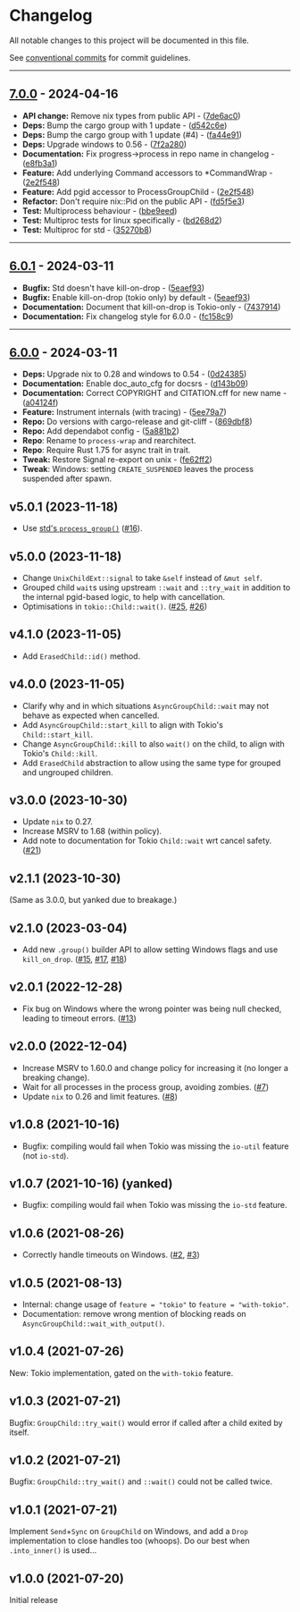 # Changelog

All notable changes to this project will be documented in this file.

See [conventional commits](https://www.conventionalcommits.org/) for commit guidelines.

---
## [7.0.0](https://github.com/watchexec/process-wrap/compare/v6.0.1..7.0.0) - 2024-04-16


- **API change:** Remove nix types from public API - ([7de6ac0](https://github.com/watchexec/process-wrap/commit/7de6ac0a3d331d471e6cf09f0d565547cc49708f))
- **Deps:** Bump the cargo group with 1 update - ([d542c6e](https://github.com/watchexec/process-wrap/commit/d542c6ed922c8508f6af8366801c59d144330ead))
- **Deps:** Bump the cargo group with 1 update (#4) - ([fa44e91](https://github.com/watchexec/process-wrap/commit/fa44e91d0f8ba8d463812896a634a2380f4ef7f9))
- **Deps:** Upgrade windows to 0.56 - ([7f2a280](https://github.com/watchexec/process-wrap/commit/7f2a28098bb3cf028609d59a24ebd7f91a45e22c))
- **Documentation:** Fix progress->process in repo name in changelog - ([e8fb3a1](https://github.com/watchexec/process-wrap/commit/e8fb3a1ce81587f809a6773ce17297f1935e42f8))
- **Feature:** Add underlying Command accessors to *CommandWrap - ([2e2f548](https://github.com/watchexec/process-wrap/commit/2e2f548083cf2fe895c4cb03648138a89c569e2a))
- **Feature:** Add pgid accessor to ProcessGroupChild - ([2e2f548](https://github.com/watchexec/process-wrap/commit/2e2f548083cf2fe895c4cb03648138a89c569e2a))
- **Refactor:** Don't require nix::Pid on the public API - ([fd5f5e3](https://github.com/watchexec/process-wrap/commit/fd5f5e32fb9ae902e6cec2d18fe74f54b05c6dac))
- **Test:** Multiprocess behaviour - ([bbe9eed](https://github.com/watchexec/process-wrap/commit/bbe9eede1b6bb6fb522bcc80ebd21210f42c0882))
- **Test:** Multiproc tests for linux specifically - ([bd268d2](https://github.com/watchexec/process-wrap/commit/bd268d228cf0083decce6c72ff13a7ed60b74d4d))
- **Test:** Multiproc for std - ([35270b8](https://github.com/watchexec/process-wrap/commit/35270b82b9f1e5b5aa569103cfafd07ed85e9f74))

---
## [6.0.1](https://github.com/watchexec/process-wrap/compare/v6.0.0..6.0.1) - 2024-03-11


- **Bugfix:** Std doesn't have kill-on-drop - ([5eaef93](https://github.com/watchexec/process-wrap/commit/5eaef93d770ebd2c2307347f1d9a35b25a1dc2c1))
- **Bugfix:** Enable kill-on-drop (tokio only) by default - ([5eaef93](https://github.com/watchexec/process-wrap/commit/5eaef93d770ebd2c2307347f1d9a35b25a1dc2c1))
- **Documentation:** Document that kill-on-drop is Tokio-only - ([7437914](https://github.com/watchexec/process-wrap/commit/74379146c327d8ff68ac64ce224ec0c213af34c0))
- **Documentation:** Fix changelog style for 6.0.0 - ([fc158c9](https://github.com/watchexec/process-wrap/commit/fc158c90ece5ecb47f4fe014e02085d80302f660))

---
## [6.0.0](https://github.com/watchexec/process-wrap/compare/v5.0.1..6.0.0) - 2024-03-11


- **Deps:** Upgrade nix to 0.28 and windows to 0.54 - ([0d24385](https://github.com/watchexec/process-wrap/commit/0d243853cf99324a46f32cc6f08a2a6b27c9b91d))
- **Documentation:** Enable doc_auto_cfg for docsrs - ([d143b09](https://github.com/watchexec/process-wrap/commit/d143b090207608a7ec1c93df125bb096a15d2e8a))
- **Documentation:** Correct COPYRIGHT and CITATION.cff for new name - ([a04124f](https://github.com/watchexec/process-wrap/commit/a04124f0597a41ee01c63634592a971b955e659d))
- **Feature:** Instrument internals (with tracing) - ([5ee79a7](https://github.com/watchexec/process-wrap/commit/5ee79a722efcdda10776cf2c70563cc4b00cc33b))
- **Repo:** Do versions with cargo-release and git-cliff - ([869dbf8](https://github.com/watchexec/process-wrap/commit/869dbf8477f1448fb17738bf6e46785f2e8b1044))
- **Repo:** Add dependabot config - ([5a881b2](https://github.com/watchexec/process-wrap/commit/5a881b2b87ec3752f221be5c46146432b3ced3e8))
- **Repo**: Rename to `process-wrap` and rearchitect.
- **Repo**: Require Rust 1.75 for async trait in trait.
- **Tweak:** Restore Signal re-export on unix - ([fe62ff2](https://github.com/watchexec/process-wrap/commit/fe62ff22bf24a079569a081d34f7c60e068d6e54))
- **Tweak**: Windows: setting `CREATE_SUSPENDED` leaves the process suspended after spawn.

## v5.0.1 (2023-11-18)

- Use [std's `process_group()`](doc.rust-lang.org/std/os/unix/process/trait.CommandExt.html#tymethod.process_group) ([#16](https://github.com/watchexec/command-group/issues/16)).

## v5.0.0 (2023-11-18)

- Change `UnixChildExt::signal` to take `&self` instead of `&mut self`.
- Grouped child `wait`s using upstream `::wait` and `::try_wait` in addition to the internal pgid-based logic, to help with cancellation.
- Optimisations in `tokio::Child::wait()`. ([#25](https://github.com/watchexec/command-group/issues/25), [#26](https://github.com/watchexec/command-group/issues/26))

## v4.1.0 (2023-11-05)

- Add `ErasedChild::id()` method.

## v4.0.0 (2023-11-05)

- Clarify why and in which situations `AsyncGroupChild::wait` may not behave as expected when cancelled.
- Add `AsyncGroupChild::start_kill` to align with Tokio's `Child::start_kill`.
- Change `AsyncGroupChild::kill` to also `wait()` on the child, to align with Tokio's `Child::kill`.
- Add `ErasedChild` abstraction to allow using the same type for grouped and ungrouped children.

## v3.0.0 (2023-10-30)

- Update `nix` to 0.27.
- Increase MSRV to 1.68 (within policy).
- Add note to documentation for Tokio `Child::wait` wrt cancel safety. ([#21](https://github.com/watchexec/command-group/issues/21))

## v2.1.1 (2023-10-30)

(Same as 3.0.0, but yanked due to breakage.)

## v2.1.0 (2023-03-04)

- Add new `.group()` builder API to allow setting Windows flags and use `kill_on_drop`. ([#15](https://github.com/watchexec/command-group/issues/15), [#17](https://github.com/watchexec/command-group/issues/17), [#18](https://github.com/watchexec/command-group/issues/18))

## v2.0.1 (2022-12-28)

- Fix bug on Windows where the wrong pointer was being null checked, leading to timeout errors. ([#13](https://github.com/watchexec/command-group/pull/13))

## v2.0.0 (2022-12-04)

- Increase MSRV to 1.60.0 and change policy for increasing it (no longer a breaking change).
- Wait for all processes in the process group, avoiding zombies. ([#7](https://github.com/watchexec/command-group/pull/7))
- Update `nix` to 0.26 and limit features. ([#8](https://github.com/watchexec/command-group/pull/8))

## v1.0.8 (2021-10-16)

- Bugfix: compiling would fail when Tokio was missing the `io-util` feature (not `io-std`).

## v1.0.7 (2021-10-16) (yanked)

- Bugfix: compiling would fail when Tokio was missing the `io-std` feature.

## v1.0.6 (2021-08-26)

- Correctly handle timeouts on Windows. ([#2](https://github.com/watchexec/command-group/issues/2), [#3](https://github.com/watchexec/command-group/pull/3))

## v1.0.5 (2021-08-13)

- Internal: change usage of `feature = "tokio"` to `feature = "with-tokio"`.
- Documentation: remove wrong mention of blocking reads on `AsyncGroupChild::wait_with_output()`.

## v1.0.4 (2021-07-26)

New: Tokio implementation, gated on the `with-tokio` feature.

## v1.0.3 (2021-07-21)

Bugfix: `GroupChild::try_wait()` would error if called after a child exited by itself.

## v1.0.2 (2021-07-21)

Bugfix: `GroupChild::try_wait()` and `::wait()` could not be called twice.

## v1.0.1 (2021-07-21)

Implement `Send`+`Sync` on `GroupChild` on Windows, and add a `Drop` implementation to close handles
too (whoops). Do our best when `.into_inner()` is used...

## v1.0.0 (2021-07-20)

Initial release
